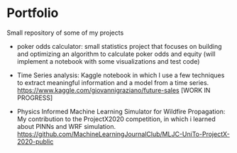 # Portfolio
Small repository of some of my projects
- poker odds calculator: small statistics project that focuses on building and optimizing an algorithm to calculate poker odds and equity (will implement a notebook with some visualizations and test code)

- Time Series analysis: Kaggle notebook in which I use a few techniques to extract meaningful information and a model from a time series. https://www.kaggle.com/giovannigraziano/future-sales   \[WORK IN PROGRESS\]

- Physics Informed Machine Learning Simulator for Wildfire Propagation: My contribution to the ProjectX2020 competition, in which i learned about PINNs and WRF simulation. https://github.com/MachineLearningJournalClub/MLJC-UniTo-ProjectX-2020-public
